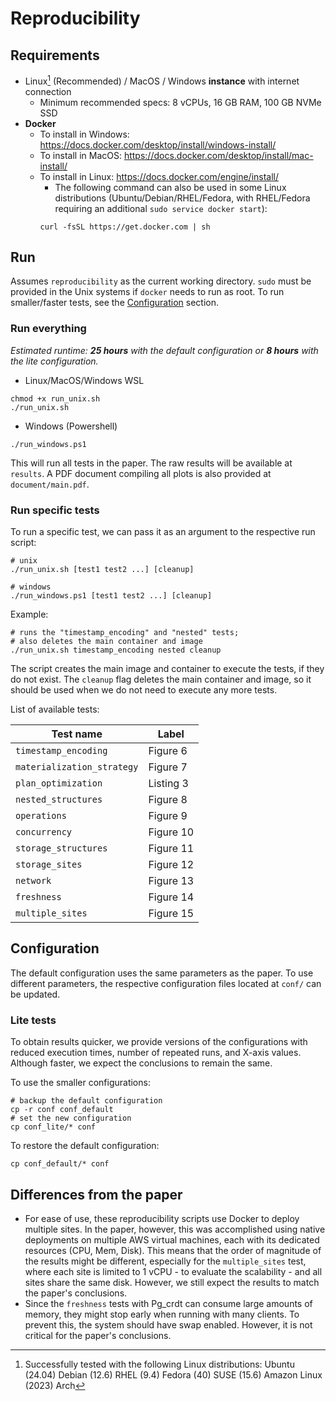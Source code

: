 # Reproducibility

## Requirements

- Linux[^1] (Recommended) / MacOS / Windows **instance** with internet connection
  - Minimum recommended specs: 8 vCPUs, 16 GB RAM, 100 GB NVMe SSD
- **Docker**
  - To install in Windows: https://docs.docker.com/desktop/install/windows-install/
  - To install in MacOS: https://docs.docker.com/desktop/install/mac-install/
  - To install in Linux: https://docs.docker.com/engine/install/
    - The following command can also be used in some Linux distributions (Ubuntu/Debian/RHEL/Fedora, with RHEL/Fedora requiring an additional `sudo service docker start`):
    ```shell
    curl -fsSL https://get.docker.com | sh
    ```

[^1]: Successfully tested with the following Linux distributions:
  Ubuntu (24.04)
  Debian (12.6)
  RHEL (9.4)
  Fedora (40)
  SUSE (15.6)
  Amazon Linux (2023)
  Arch

## Run

Assumes `reproducibility` as the current working directory. 
`sudo` must be provided in the Unix systems if `docker` needs to run as root.
To run smaller/faster tests, see the [Configuration](#configuration) section.

### Run everything

*Estimated runtime: **25 hours** with the default configuration or **8 hours** with the lite configuration.*

- Linux/MacOS/Windows WSL
```shell
chmod +x run_unix.sh
./run_unix.sh
```

- Windows (Powershell)
```shell
./run_windows.ps1
```

This will run all tests in the paper. The raw results will be available at `results`. A PDF document compiling all plots is also provided at `document/main.pdf`.

### Run specific tests

To run a specific test, we can pass it as an argument to the respective run script:

```shell
# unix
./run_unix.sh [test1 test2 ...] [cleanup]

# windows
./run_windows.ps1 [test1 test2 ...] [cleanup]
```

Example:
```shell
# runs the "timestamp_encoding" and "nested" tests;
# also deletes the main container and image
./run_unix.sh timestamp_encoding nested cleanup
```

The script creates the main image and container to execute the tests, if they do not exist.
The `cleanup` flag deletes the main container and image, so it should be used when we do not need to execute any more tests.

List of available tests:

| Test name | Label |
|---|---|
| `timestamp_encoding` | Figure 6 |
| `materialization_strategy` | Figure 7 |
| `plan_optimization` | Listing 3 |
| `nested_structures` | Figure 8 |
| `operations` | Figure 9 |
| `concurrency` | Figure 10 |
| `storage_structures` | Figure 11 |
| `storage_sites` | Figure 12 |
| `network` | Figure 13 |
| `freshness` | Figure 14 |
| `multiple_sites` | Figure 15 |


## Configuration

The default configuration uses the same parameters as the paper. To use different parameters, the respective configuration files located at `conf/` can be updated.

### Lite tests

To obtain results quicker, we provide versions of the configurations with reduced execution times, number of repeated runs, and X-axis values. Although faster, we expect the conclusions to remain the same.

To use the smaller configurations:

```shell
# backup the default configuration
cp -r conf conf_default
# set the new configuration
cp conf_lite/* conf
```

To restore the default configuration:
```shell
cp conf_default/* conf
```


## Differences from the paper

- For ease of use, these reproducibility scripts use Docker to deploy multiple sites. In the paper, however, this was accomplished using native deployments on multiple AWS virtual machines, each with its dedicated resources (CPU, Mem, Disk). This means that the order of magnitude of the results might be different, especially for the `multiple_sites` test, where each site is limited to 1 vCPU - to evaluate the scalability - and all sites share the same disk. However, we still expect the results to match the paper's conclusions.
- Since the `freshness` tests with Pg_crdt can consume large amounts of memory, they might stop early when running with many clients. To prevent this, the system should have swap enabled. However, it is not critical for the paper's conclusions.
